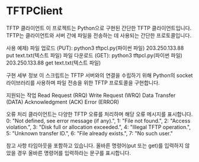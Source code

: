 # TFTPClient
TFTP 클라이언트
이 프로젝트는 Python으로 구현된 간단한 TFTP 클라이언트입니다. 
TFTP는 클라이언트와 서버 간에 파일을 전송하는 데 사용되는 간단한 프로토콜입니다.

사용 예제)
파일 업로드 (PUT): python3 tftpcl.py(파이썬 파일) 203.250.133.88 put text.txt(텍스트 파일)
파일 다운로드 (GET): python3 tftpcl.py(파이썬 파일) 203.250.133.88 get text.txt(텍스트 파일)

구현 세부 정보
이 스크립트는 TFTP 서버와의 연결을 수립하기 위해 Python의 socket 라이브러리를 사용하며 파일 전송을 위한 TFTP 프로토콜을 구현합니다.

지원되는 작업
Read Request (RRQ)
Write Request (WRQ)
Data Transfer (DATA)
Acknowledgment (ACK)
Error (ERROR)

오류 처리
클라이언트는 다양한 TFTP 오류를 처리하며 해당 오류 메시지를 표시합니다.
0: "Not defined, see error message (if any).",
1: "File not found.",
2: "Access violation.",
3: "Disk full or allocation exceeded.",
4: "Illegal TFTP operation.",
5: "Unknown transfer ID.",
6: "File already exists.",
7: "No such user."

참고 사항
타임아웃을 포함하고 있습니다.
올바른 명령어(put 또는 get)를 입력하지 않았을 경우 올바른 명령어를 입력하라는 문구를 표시합니다.
